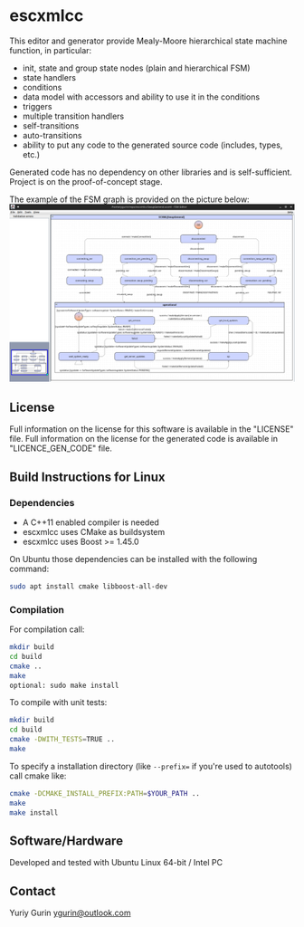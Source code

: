 escxmlcc
========

This editor and generator provide Mealy-Moore hierarchical state machine function, in particular:
  - init, state and group state nodes (plain and hierarchical FSM)
  - state handlers
  - conditions
  - data model with accessors and ability to use it in the conditions
  - triggers
  - multiple transition handlers
  - self-transitions
  - auto-transitions
  - ability to put any code to the generated source code (includes, types, etc.)

Generated code  has no dependency on other libraries and is self-sufficient.
Project is on the proof-of-concept stage.

The example of the FSM graph is provided on the picture below:
![alt text](doc/images/FSM_Example.png "FSM Example")

## License

Full information on the license for this software is available in the "LICENSE" file. Full information on the license for the generated code is available in "LICENCE_GEN_CODE" file.

## Build Instructions for Linux
### Dependencies

- A C++11 enabled compiler is needed
- escxmlcc uses CMake as buildsystem
- escxmlcc uses Boost >= 1.45.0

On Ubuntu those dependencies can be installed with the following command:
```bash
sudo apt install cmake libboost-all-dev
```

### Compilation

For compilation call:

```bash
mkdir build
cd build
cmake ..
make
optional: sudo make install
```

To compile with unit tests:
```bash
mkdir build
cd build
cmake -DWITH_TESTS=TRUE ..
make
```

To specify a installation directory (like `--prefix=` if you're used to autotools) call cmake like:
```bash
cmake -DCMAKE_INSTALL_PREFIX:PATH=$YOUR_PATH ..
make
make install
```

## Software/Hardware
Developed and tested with Ubuntu Linux 64-bit / Intel PC

## Contact
Yuriy Gurin <ygurin@outlook.com>
